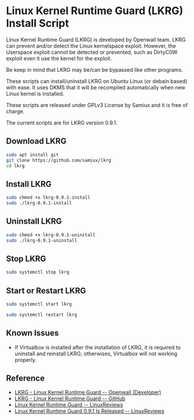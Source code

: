 # Linux Kernel Runtime Guard (LKRG) Install Script

Linux Kernel Runtime Guard (LKRG) is developed by Openwall team.  LKRG can prevent and/or detect the Linux kernelspace exploit.  However, the Userspace exploit cannot be detected or prevented, such as DirtyC0W exploit even it use the kernel for the exploit.

Be keep in mind that LKRG may be/can be bypassed like other programs.

These scripts can install/uninstall LKRG on Ubuntu Linux (or debain based) with ease.  It uses DKMS that it will be recompiled automatically when new Linux kernel is installed.

These scripts are released under GPLv3 License by Samiux and it is free of charge.

The current scripts are for LKRG version 0.9.1.

## Download LKRG

```bash
sudo apt install git
git clone https://github.com/samiux/lkrg
cd lkrg
```

## Install LKRG

```bash
sudo chmod +x lkrg-0.9.1-install
sudo ./lkrg-0.9.1-install
```

## Uninstall LKRG

```bash
sudo chmod +x lkrg-0.9.1-uninstall
sudo ./lkrg-0.9.1-uninstall
```

## Stop LKRG

```bash
sudo systemctl stop lkrg
```

## Start or Restart LKRG

```bash
sudo systemctl start lkrg

sudo systemctl restart lkrg
```

## Known Issues

- If Virtualbox is installed after the installation of LKRG, it is required to uninstall and reinstall LKRG; otherwises, Virtualbox will not working properly.  

## Reference 

- [LKRG - Linux Kernel Runtime Guard -- Openwall (Developer)](https://www.openwall.com/lkrg/)  
- [LKRG - Linux Kernel Runtime Guard -- GitHub](https://github.com/openwall/lkrg)  
- [Linux Kernel Runtime Guard -- LinuxReviews](https://linuxreviews.org/Linux_Kernel_Runtime_Guard)  
- [Linux Kernel Runtime Guard 0.9.1 Is Released -- LinuxReviews](https://linuxreviews.org/Linux_Kernel_Runtime_Guard_0.9.1_Is_Released)  
